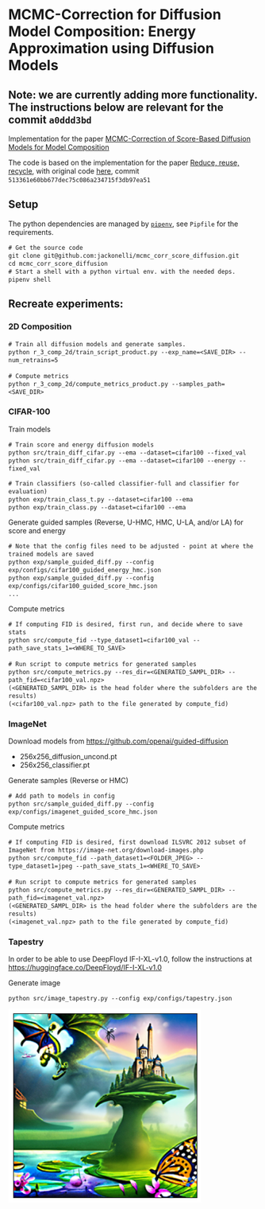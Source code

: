# MCMC-Correction for Diffusion Model Composition: Energy Approximation using Diffusion Models

## Note: we are currently adding more functionality. The instructions below are relevant for the commit `a0ddd3bd`

Implementation for the paper [MCMC-Correction of Score-Based Diffusion Models for Model Composition](https://arxiv.org/abs/2307.14012)

The code is based on the implementation for the paper [Reduce, reuse, recycle](https://arxiv.org/abs/2302.11552),
with original code [here](https://github.com/yilundu/reduce_reuse_recycle), commit `513361e60bb677dec75c086a234715f3db97ea51`

## Setup

The python dependencies are managed by [`pipenv`](https://pipenv.pypa.io/en/latest/),
see `Pipfile` for the requirements.

```
# Get the source code
git clone git@github.com:jackonelli/mcmc_corr_score_diffusion.git
cd mcmc_corr_score_diffusion
# Start a shell with a python virtual env. with the needed deps.
pipenv shell
```

## Recreate experiments:

### 2D Composition

```
# Train all diffusion models and generate samples.
python r_3_comp_2d/train_script_product.py --exp_name=<SAVE_DIR> --num_retrains=5

# Compute metrics
python r_3_comp_2d/compute_metrics_product.py --samples_path=<SAVE_DIR>
```

### CIFAR-100

Train models
```
# Train score and energy diffusion models
python src/train_diff_cifar.py --ema --dataset=cifar100 --fixed_val
python src/train_diff_cifar.py --ema --dataset=cifar100 --energy --fixed_val
```

```
# Train classifiers (so-called classifier-full and classifier for evaluation)
python exp/train_class_t.py --dataset=cifar100 --ema
python exp/train_class.py --dataset=cifar100 --ema
```
Generate guided samples (Reverse, U-HMC, HMC, U-LA, and/or LA) for score and energy
```
# Note that the config files need to be adjusted - point at where the trained models are saved
python exp/sample_guided_diff.py --config exp/configs/cifar100_guided_energy_hmc.json
python exp/sample_guided_diff.py --config exp/configs/cifar100_guided_score_hmc.json
...
```
Compute metrics
```
# If computing FID is desired, first run, and decide where to save stats
python src/compute_fid --type_dataset1=cifar100_val --path_save_stats_1=<WHERE_TO_SAVE>

# Run script to compute metrics for generated samples
python src/compute_metrics.py --res_dir=<GENERATED_SAMPL_DIR> --path_fid=<cifar100_val.npz>
(<GENERATED_SAMPL_DIR> is the head folder where the subfolders are the results)
(<cifar100_val.npz> path to the file generated by compute_fid)
```

### ImageNet

Download models from https://github.com/openai/guided-diffusion
- 256x256_diffusion_uncond.pt
- 256x256_classifier.pt


Generate samples (Reverse or HMC)
```
# Add path to models in config
python src/sample_guided_diff.py --config exp/configs/imagenet_guided_score_hmc.json
```

Compute metrics
```
# If computing FID is desired, first download ILSVRC 2012 subset of ImageNet from https://image-net.org/download-images.php
python src/compute_fid --path_dataset1=<FOLDER_JPEG> --type_dataset1=jpeg --path_save_stats_1=<WHERE_TO_SAVE>

# Run script to compute metrics for generated samples
python src/compute_metrics.py --res_dir=<GENERATED_SAMPL_DIR> --path_fid=<imagenet_val.npz>
(<GENERATED_SAMPL_DIR> is the head folder where the subfolders are the results)
(<imagenet_val.npz> path to the file generated by compute_fid)
```

### Tapestry
In order to be able to use DeepFloyd IF-I-XL-v1.0, follow the instructions at https://huggingface.co/DeepFloyd/IF-I-XL-v1.0

Generate image
```
python src/image_tapestry.py --config exp/configs/tapestry.json
```

![alt text](Tapestry_stage2.png)